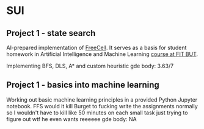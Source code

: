 # SUI
## Project 1 - state search
AI-prepared implementation of [FreeCell](https://en.wikipedia.org/wiki/FreeCell).
It serves as a basis for student homework in Artificial Intelligence and Machine Learning [course at FIT BUT](https://www.fit.vut.cz/study/course/SUI/.en).

Implementing BFS, DLS, A* and custom heuristic
gde body: 3.63/7

## Project 1 - basics into machine learning
Working out basic machine learning principles in a provided Python Jupyter notebook. FFS would it kill Burget to fucking write the assignments normally so I wouldn't have to kill like 50 minutes on each small task just trying to figure out wtf he even wants reeeeee
gde body: NA

